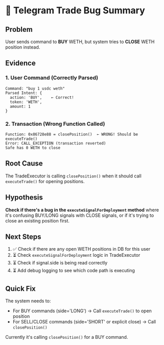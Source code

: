 # 🐛 Telegram Trade Bug Summary

## Problem
User sends command to **BUY** WETH, but system tries to **CLOSE** WETH position instead.

## Evidence

### 1. User Command (Correctly Parsed)
```
Command: "buy 1 usdc weth"
Parsed Intent: {
  action: 'BUY',    ← Correct!
  token: 'WETH',
  amount: 1
}
```

### 2. Transaction (Wrong Function Called)
```
Function: 0x86728e88 = closePosition()  ← WRONG! Should be executeTrade()
Error: CALL_EXCEPTION (transaction reverted)
Safe has 0 WETH to close
```

## Root Cause

The TradeExecutor is calling `closePosition()` when it should call `executeTrade()` for opening positions.

## Hypothesis

**Check if there's a bug in the `executeSignalForDeployment` method** where it's confusing BUY/LONG signals with CLOSE signals, or if it's trying to close an existing position first.

## Next Steps

1. ✅ Check if there are any open WETH positions in DB for this user
2. ⏳ Check `executeSignalForDeployment` logic in TradeExecutor
3. ⏳ Check if signal.side is being read correctly
4. ⏳ Add debug logging to see which code path is executing

## Quick Fix

The system needs to:
- For BUY commands (side='LONG') → Call `executeTrade()` to open position
- For SELL/CLOSE commands (side='SHORT' or explicit close) → Call `closePosition()`

Currently it's calling `closePosition()` for a BUY command.

